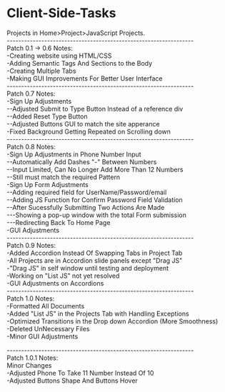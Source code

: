 # Client-Side-Tasks
Projects in Home>Project>JavaScript Projects.<br>
----------------------------------------------------------------- <br>
Patch 0.1 -> 0.6 Notes: <br>
-Creating website using HTML/CSS <br>
-Adding Semantic Tags And Sections to the Body <br>
-Creating Multiple Tabs <br>
-Making GUI Improvements For Better User Interface<br>
----------------------------------------------------------------- <br>
Patch 0.7 Notes:<br>
-Sign Up Adjustments<br>
    --Adjusted Submit to Type Button Instead of a reference div<br>
    --Added Reset Type Button<br>
    --Adjusted Buttons GUI to match the site apperance<br>
-Fixed Background Getting Repeated on Scrolling down<br>
----------------------------------------------------------------- <br>
Patch 0.8 Notes:<br>
-Sign Up Adjustments in Phone Number Input<br>
    --Automatically Add Dashes "-" Between Numbers<br>
    --Input Limited, Can No Longer Add More Than 12 Numbers<br>
    --Still must match the required Pattern<br>
-Sign Up Form Adjustments <br>
    --Adding required field for UserName/Password/email<br>
    --Adding JS Function for Confirm Password Field Validation <br>
    --After Sucessfully Submitting Two Actions Are Made<br>
        ---Showing a pop-up window with the total Form submission <br>
        ---Redirecting Back To Home Page<br>
-GUI Adjustments<br>
----------------------------------------------------------------- <br>
Patch 0.9 Notes: <br>
-Added Accordion Instead Of Swapping Tabs in Project Tab <br>
-All Projects are in Accordion slide panels except "Drag JS" <br>
-"Drag JS" in self window until testing and deployment <br>
-Working on "List JS" not yet resolved <br>
-GUI Adjustments on Accordions<br>
----------------------------------------------------------------- <br>
Patch 1.0 Notes: <br>
-Formatted All Documents<br>
-Added "List JS" in the Projects Tab with Handling Exceptions<br>
-Optimized Transitions in the Drop down Accordion (More Smoothness)<br>
-Deleted UnNecessary Files<br>
-Minor GUI Adjustments<br>

----------------------------------------------------------------- <br>
Patch 1.0.1 Notes: <br>
Minor Changes<br>
-Adjusted Phone To Take 11 Number Instead Of 10<br>
-Adjusted Buttons Shape And Buttons Hover <br>